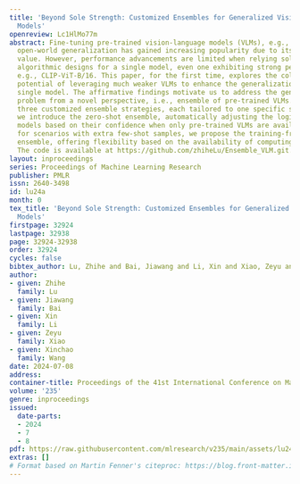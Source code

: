```yaml
---
title: 'Beyond Sole Strength: Customized Ensembles for Generalized Vision-Language
  Models'
openreview: Lc1HlMo77m
abstract: Fine-tuning pre-trained vision-language models (VLMs), e.g., CLIP, for the
  open-world generalization has gained increasing popularity due to its practical
  value. However, performance advancements are limited when relying solely on intricate
  algorithmic designs for a single model, even one exhibiting strong performance,
  e.g., CLIP-ViT-B/16. This paper, for the first time, explores the collaborative
  potential of leveraging much weaker VLMs to enhance the generalization of a robust
  single model. The affirmative findings motivate us to address the generalization
  problem from a novel perspective, i.e., ensemble of pre-trained VLMs. We introduce
  three customized ensemble strategies, each tailored to one specific scenario. Firstly,
  we introduce the zero-shot ensemble, automatically adjusting the logits of different
  models based on their confidence when only pre-trained VLMs are available. Furthermore,
  for scenarios with extra few-shot samples, we propose the training-free and tuning
  ensemble, offering flexibility based on the availability of computing resources.
  The code is available at https://github.com/zhiheLu/Ensemble_VLM.git.
layout: inproceedings
series: Proceedings of Machine Learning Research
publisher: PMLR
issn: 2640-3498
id: lu24a
month: 0
tex_title: 'Beyond Sole Strength: Customized Ensembles for Generalized Vision-Language
  Models'
firstpage: 32924
lastpage: 32938
page: 32924-32938
order: 32924
cycles: false
bibtex_author: Lu, Zhihe and Bai, Jiawang and Li, Xin and Xiao, Zeyu and Wang, Xinchao
author:
- given: Zhihe
  family: Lu
- given: Jiawang
  family: Bai
- given: Xin
  family: Li
- given: Zeyu
  family: Xiao
- given: Xinchao
  family: Wang
date: 2024-07-08
address:
container-title: Proceedings of the 41st International Conference on Machine Learning
volume: '235'
genre: inproceedings
issued:
  date-parts:
  - 2024
  - 7
  - 8
pdf: https://raw.githubusercontent.com/mlresearch/v235/main/assets/lu24a/lu24a.pdf
extras: []
# Format based on Martin Fenner's citeproc: https://blog.front-matter.io/posts/citeproc-yaml-for-bibliographies/
---
```

